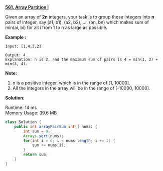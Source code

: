 **[561. Array Partition I](https://leetcode.com/problems/array-partition-i/)**

Given an array of **2n** integers, your task is to group these integers into **n** pairs of integer, say (a1, b1), (a2, b2), ..., (an, bn) which makes sum of min(ai, bi) for all i from 1 to n as large as possible.

**Example :**

```
Input: [1,4,3,2]

Output: 4
Explanation: n is 2, and the maximum sum of pairs is 4 = min(1, 2) + min(3, 4).
```

**Note:**

1. n is a positive integer, which is in the range of [1, 10000].
2. All the integers in the array will be in the range of [-10000, 10000].

**Solution:**

Runtime: 14 ms <br/>
Memory Usage: 39.6 MB

```java
class Solution {
    public int arrayPairSum(int[] nums) {
        int sum = 0;
        Arrays.sort(nums);
        for(int i = 0; i < nums.length; i += 2) {
            sum += nums[i];
        }
        return sum;
    }
}
```